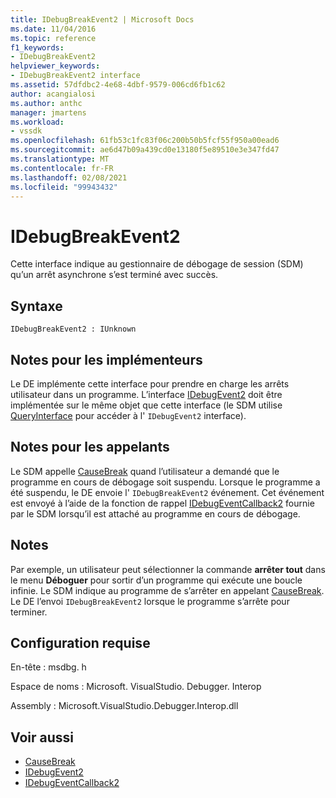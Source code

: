 ```yaml
---
title: IDebugBreakEvent2 | Microsoft Docs
ms.date: 11/04/2016
ms.topic: reference
f1_keywords:
- IDebugBreakEvent2
helpviewer_keywords:
- IDebugBreakEvent2 interface
ms.assetid: 57dfdbc2-4e68-4dbf-9579-006cd6fb1c62
author: acangialosi
ms.author: anthc
manager: jmartens
ms.workload:
- vssdk
ms.openlocfilehash: 61fb53c1fc83f06c200b50b5fcf55f950a00ead6
ms.sourcegitcommit: ae6d47b09a439cd0e13180f5e89510e3e347fd47
ms.translationtype: MT
ms.contentlocale: fr-FR
ms.lasthandoff: 02/08/2021
ms.locfileid: "99943432"
---
```

# <a name="idebugbreakevent2"></a>IDebugBreakEvent2
Cette interface indique au gestionnaire de débogage de session (SDM) qu’un arrêt asynchrone s’est terminé avec succès.

## <a name="syntax"></a>Syntaxe

```
IDebugBreakEvent2 : IUnknown
```

## <a name="notes-for-implementers"></a>Notes pour les implémenteurs
 Le DE implémente cette interface pour prendre en charge les arrêts utilisateur dans un programme. L’interface [IDebugEvent2](../../../extensibility/debugger/reference/idebugevent2.md) doit être implémentée sur le même objet que cette interface (le SDM utilise [QueryInterface](/cpp/atl/queryinterface) pour accéder à l' `IDebugEvent2` interface).

## <a name="notes-for-callers"></a>Notes pour les appelants
 Le SDM appelle [CauseBreak](../../../extensibility/debugger/reference/idebugprogram2-causebreak.md) quand l’utilisateur a demandé que le programme en cours de débogage soit suspendu. Lorsque le programme a été suspendu, le DE envoie l' `IDebugBreakEvent2` événement. Cet événement est envoyé à l’aide de la fonction de rappel [IDebugEventCallback2](../../../extensibility/debugger/reference/idebugeventcallback2.md) fournie par le SDM lorsqu’il est attaché au programme en cours de débogage.

## <a name="remarks"></a>Notes
 Par exemple, un utilisateur peut sélectionner la commande **arrêter tout** dans le menu **Déboguer** pour sortir d’un programme qui exécute une boucle infinie. Le SDM indique au programme de s’arrêter en appelant [CauseBreak](../../../extensibility/debugger/reference/idebugprogram2-causebreak.md). Le DE l’envoi `IDebugBreakEvent2` lorsque le programme s’arrête pour terminer.

## <a name="requirements"></a>Configuration requise
 En-tête : msdbg. h

 Espace de noms : Microsoft. VisualStudio. Debugger. Interop

 Assembly : Microsoft.VisualStudio.Debugger.Interop.dll

## <a name="see-also"></a>Voir aussi
- [CauseBreak](../../../extensibility/debugger/reference/idebugprogram2-causebreak.md)
- [IDebugEvent2](../../../extensibility/debugger/reference/idebugevent2.md)
- [IDebugEventCallback2](../../../extensibility/debugger/reference/idebugeventcallback2.md)

